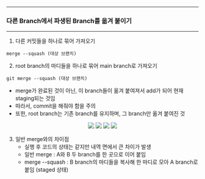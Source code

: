 -----
### 다른 Branch에서 파생된 Branch를 옮겨 붙이기
-----
1. 다른 커밋들을 하나로 묶어 가져오기
```
merge --squash (대상 브랜치)
```
2. root branch의 마디들을 하나로 묶어 main branch로 가져오기
```
git merge --squash (대상 브랜치)
```
  - merge가 완료된 것이 아닌, 이 branch들이 옮겨 붙여져서 add가 되어 현재 staging되는 것임
  - 따라서, commit을 해줘야 함을 주의
  - 또한, root branch는 기존 branch를 유지하며, 그 branch만 옮겨 붙여진 것
<div align="center">
<img src="https://github.com/sooyounghan/Web/assets/34672301/f045b1c8-c679-4211-9a84-769bf36d8b00">
<img src="https://github.com/sooyounghan/Web/assets/34672301/3f95b1da-7545-421d-9ec4-4ccedb4ac5b8">
<img src="https://github.com/sooyounghan/Web/assets/34672301/be65de2f-59a9-43c9-8007-35afcb3572df">
<img src="https://github.com/sooyounghan/Web/assets/34672301/82ce1cb8-0b67-463b-838f-d270144b51db">
</div>

3. 일반 merge와의 차이점
   - 실행 후 코드의 상태는 같지만 내역 면에서 큰 차이가 발생
   - 일반 merge : A와 B 두 branch를 한 곳으로 이어 붙임
   - merge --squash : B branch의 마디들을 복사해 한 마디로 모아 A branch로 붙임 (staged 상태)
